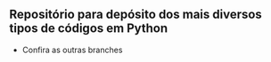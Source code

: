 ## Repositório para depósito dos mais diversos tipos de códigos em Python

* Confira as outras branches